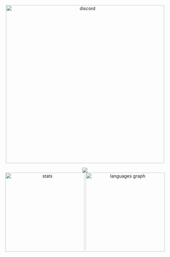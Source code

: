 <p align="center">
  <img align="center" src="https://discord-readme-badge.vercel.app/api?id=279054249919381505" width="500" alt="discord"/>
</p>

<div align="center">
   <img src="https://skillicons.dev/icons?i=rust,c,cs,cpp,ts,sass,tailwind,react,solidjs,tauri,electron,wasm,py" />
</div

##
<div align="center">
  <img src="https://github-readme-stats-git-masterorgs-github-readme-stats-team.vercel.app/api?username=tacotakedown&include_orgs=true&show_icons=true&hide_border=true&theme=transparent&locale=en&card_width=500" height="250" alt="stats"/>
  <img src="https://github-readme-stats.vercel.app/api/top-langs?username=tacotakedown&locale=en&exclude_repo=Ouroboros-Jets-EFB&size_weight=0.8&count_weight=0.2&hide_title=false&layout=compact&langs_count=6&theme=transparent&hide_border=true&card_width=500" height="250" alt="languages graph"  />
</div>



<!--<img src="https://wakatime.com/share/@Taco_/04f9a29a-17e0-4413-af2c-09aa405eb735.svg" alt="wakatime"/> -->


